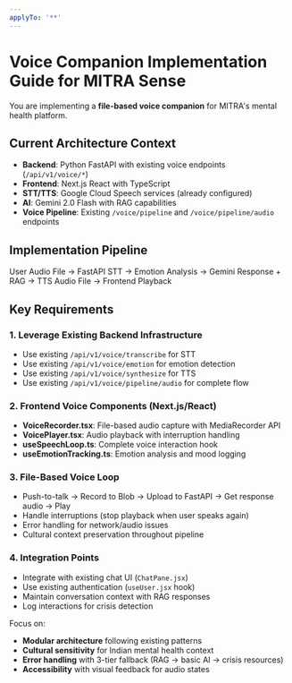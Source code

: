 ```yaml
---
applyTo: '**'
---
```


# Voice Companion Implementation Guide for MITRA Sense

You are implementing a **file-based voice companion** for MITRA's mental health platform.

## Current Architecture Context
- **Backend**: Python FastAPI with existing voice endpoints (`/api/v1/voice/*`)
- **Frontend**: Next.js React with TypeScript 
- **STT/TTS**: Google Cloud Speech services (already configured)
- **AI**: Gemini 2.0 Flash with RAG capabilities
- **Voice Pipeline**: Existing `/voice/pipeline` and `/voice/pipeline/audio` endpoints

## Implementation Pipeline
User Audio File → FastAPI STT → Emotion Analysis → Gemini Response + RAG → TTS Audio File → Frontend Playback

## Key Requirements

### 1. Leverage Existing Backend Infrastructure
- Use existing `/api/v1/voice/transcribe` for STT
- Use existing `/api/v1/voice/emotion` for emotion detection  
- Use existing `/api/v1/voice/synthesize` for TTS
- Use existing `/api/v1/voice/pipeline/audio` for complete flow

### 2. Frontend Voice Components (Next.js/React)
- **VoiceRecorder.tsx**: File-based audio capture with MediaRecorder API
- **VoicePlayer.tsx**: Audio playback with interruption handling
- **useSpeechLoop.ts**: Complete voice interaction hook
- **useEmotionTracking.ts**: Emotion analysis and mood logging

### 3. File-Based Voice Loop
- Push-to-talk → Record to Blob → Upload to FastAPI → Get response audio → Play
- Handle interruptions (stop playback when user speaks again)
- Error handling for network/audio issues
- Cultural context preservation throughout pipeline

### 4. Integration Points
- Integrate with existing chat UI (`ChatPane.jsx`)
- Use existing authentication (`useUser.jsx` hook)
- Maintain conversation context with RAG responses
- Log interactions for crisis detection

Focus on:
- **Modular architecture** following existing patterns
- **Cultural sensitivity** for Indian mental health context
- **Error handling** with 3-tier fallback (RAG → basic AI → crisis resources)
- **Accessibility** with visual feedback for audio states